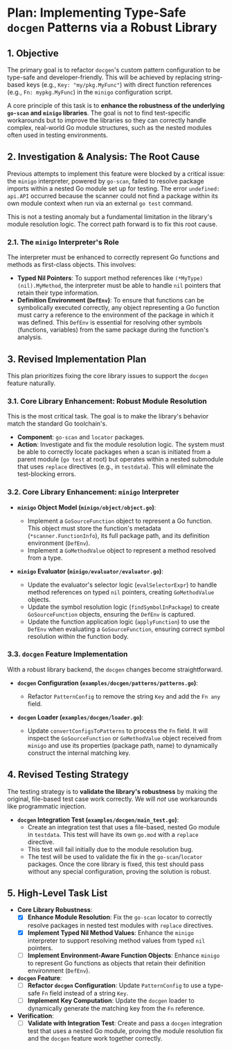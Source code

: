 # Plan: Implementing Type-Safe `docgen` Patterns via a Robust Library

## 1. Objective

The primary goal is to refactor `docgen`'s custom pattern configuration to be type-safe and developer-friendly. This will be achieved by replacing string-based keys (e.g., `Key: "my/pkg.MyFunc"`) with direct function references (e.g., `Fn: mypkg.MyFunc`) in the `minigo` configuration script.

A core principle of this task is to **enhance the robustness of the underlying `go-scan` and `minigo` libraries**. The goal is not to find test-specific workarounds but to improve the libraries so they can correctly handle complex, real-world Go module structures, such as the nested modules often used in testing environments.

## 2. Investigation & Analysis: The Root Cause

Previous attempts to implement this feature were blocked by a critical issue: the `minigo` interpreter, powered by `go-scan`, failed to resolve package imports within a nested Go module set up for testing. The error `undefined: api.API` occurred because the scanner could not find a package within its own module context when run via an external `go test` command.

This is not a testing anomaly but a fundamental limitation in the library's module resolution logic. The correct path forward is to fix this root cause.

### 2.1. The `minigo` Interpreter's Role

The interpreter must be enhanced to correctly represent Go functions and methods as first-class objects. This involves:

-   **Typed Nil Pointers**: To support method references like `(*MyType)(nil).MyMethod`, the interpreter must be able to handle `nil` pointers that retain their type information.
-   **Definition Environment (`DefEnv`)**: To ensure that functions can be symbolically executed correctly, any object representing a Go function must carry a reference to the environment of the package in which it was defined. This `DefEnv` is essential for resolving other symbols (functions, variables) from the same package during the function's analysis.

## 3. Revised Implementation Plan

This plan prioritizes fixing the core library issues to support the `docgen` feature naturally.

### 3.1. Core Library Enhancement: Robust Module Resolution

This is the most critical task. The goal is to make the library's behavior match the standard Go toolchain's.

-   **Component**: `go-scan` and `locator` packages.
-   **Action**: Investigate and fix the module resolution logic. The system must be able to correctly locate packages when a scan is initiated from a parent module (`go test` at root) but operates within a nested submodule that uses `replace` directives (e.g., in `testdata`). This will eliminate the test-blocking errors.

### 3.2. Core Library Enhancement: `minigo` Interpreter

-   **`minigo` Object Model (`minigo/object/object.go`)**:
    -   Implement a `GoSourceFunction` object to represent a Go function. This object must store the function's metadata (`*scanner.FunctionInfo`), its full package path, and its definition environment (`DefEnv`).
    -   Implement a `GoMethodValue` object to represent a method resolved from a type.

-   **`minigo` Evaluator (`minigo/evaluator/evaluator.go`)**:
    -   Update the evaluator's selector logic (`evalSelectorExpr`) to handle method references on typed `nil` pointers, creating `GoMethodValue` objects.
    -   Update the symbol resolution logic (`findSymbolInPackage`) to create `GoSourceFunction` objects, ensuring the `DefEnv` is captured.
    -   Update the function application logic (`applyFunction`) to use the `DefEnv` when evaluating a `GoSourceFunction`, ensuring correct symbol resolution within the function body.

### 3.3. `docgen` Feature Implementation

With a robust library backend, the `docgen` changes become straightforward.

-   **`docgen` Configuration (`examples/docgen/patterns/patterns.go`)**:
    -   Refactor `PatternConfig` to remove the string `Key` and add the `Fn any` field.

-   **`docgen` Loader (`examples/docgen/loader.go`)**:
    -   Update `convertConfigsToPatterns` to process the `Fn` field. It will inspect the `GoSourceFunction` or `GoMethodValue` object received from `minigo` and use its properties (package path, name) to dynamically construct the internal matching key.

## 4. Revised Testing Strategy

The testing strategy is to **validate the library's robustness** by making the original, file-based test case work correctly. We will *not* use workarounds like programmatic injection.

-   **`docgen` Integration Test (`examples/docgen/main_test.go`)**:
    -   Create an integration test that uses a file-based, nested Go module in `testdata`. This test will have its own `go.mod` with a `replace` directive.
    -   This test will fail initially due to the module resolution bug.
    -   The test will be used to validate the fix in the `go-scan`/`locator` packages. Once the core library is fixed, this test should pass without any special configuration, proving the solution is robust.

## 5. High-Level Task List

-   **Core Library Robustness**:
    -   [x] **Enhance Module Resolution**: Fix the `go-scan` locator to correctly resolve packages in nested test modules with `replace` directives.
    -   [x] **Implement Typed Nil Method Values**: Enhance the `minigo` interpreter to support resolving method values from typed `nil` pointers.
    -   [ ] **Implement Environment-Aware Function Objects**: Enhance `minigo` to represent Go functions as objects that retain their definition environment (`DefEnv`).

-   **`docgen` Feature**:
    -   [ ] **Refactor `docgen` Configuration**: Update `PatternConfig` to use a type-safe `Fn` field instead of a string `Key`.
    -   [ ] **Implement Key Computation**: Update the `docgen` loader to dynamically generate the matching key from the `Fn` reference.

-   **Verification**:
    -   [ ] **Validate with Integration Test**: Create and pass a `docgen` integration test that uses a nested Go module, proving the module resolution fix and the `docgen` feature work together correctly.
